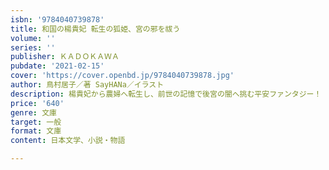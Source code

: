 ```yaml
---
isbn: '9784040739878'
title: 和国の楊貴妃 転生の狐姫、宮の邪を祓う
volume: ''
series: ''
publisher: ＫＡＤＯＫＡＷＡ
pubdate: '2021-02-15'
cover: 'https://cover.openbd.jp/9784040739878.jpg'
author: 鳥村居子／著 SayHANa／イラスト
description: 楊貴妃から農婦へ転生し、前世の記憶で後宮の闇へ挑む平安ファンタジー！
price: '640'
genre: 文庫
target: 一般
format: 文庫
content: 日本文学、小説・物語

---
```

